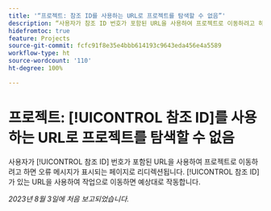 ```yaml
---
title: '“프로젝트: 참조 ID를 사용하는 URL로 프로젝트를 탐색할 수 없음”'
description: “사용자가 참조 ID 번호가 포함된 URL을 사용하여 프로젝트로 이동하려고 하면 오류 메시지가 표시되는 페이지로 리디렉션됩니다. 참조 ID가 있는 URL을 사용하여 작업으로 이동하면 예상대로 작동합니다.”
hidefromtoc: true
feature: Projects
source-git-commit: fcfc91f8e35e4bbb614193c9643eda456e4a5589
workflow-type: ht
source-wordcount: '110'
ht-degree: 100%

---
```



# 프로젝트: [!UICONTROL 참조 ID]를 사용하는 URL로 프로젝트를 탐색할 수 없음

사용자가 [!UICONTROL 참조 ID] 번호가 포함된 URL을 사용하여 프로젝트로 이동하려고 하면 오류 메시지가 표시되는 페이지로 리디렉션됩니다. [!UICONTROL 참조 ID]가 있는 URL을 사용하여 작업으로 이동하면 예상대로 작동합니다.

_2023년 8월 3일에 처음 보고되었습니다._

